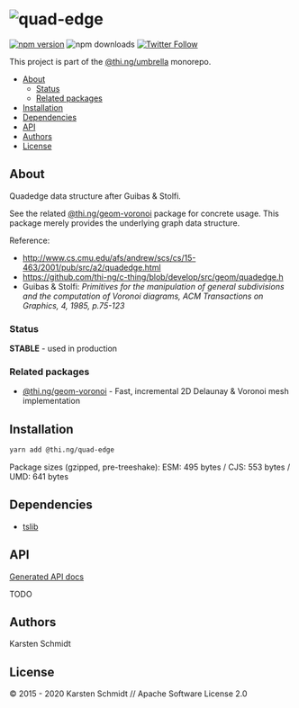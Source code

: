 <!-- This file is generated - DO NOT EDIT! -->

# ![quad-edge](https://media.thi.ng/umbrella/banners/thing-quad-edge.svg?3ba71775)

[![npm version](https://img.shields.io/npm/v/@thi.ng/quad-edge.svg)](https://www.npmjs.com/package/@thi.ng/quad-edge)
![npm downloads](https://img.shields.io/npm/dm/@thi.ng/quad-edge.svg)
[![Twitter Follow](https://img.shields.io/twitter/follow/thing_umbrella.svg?style=flat-square&label=twitter)](https://twitter.com/thing_umbrella)

This project is part of the
[@thi.ng/umbrella](https://github.com/thi-ng/umbrella/) monorepo.

- [About](#about)
  - [Status](#status)
  - [Related packages](#related-packages)
- [Installation](#installation)
- [Dependencies](#dependencies)
- [API](#api)
- [Authors](#authors)
- [License](#license)

## About

Quadedge data structure after Guibas & Stolfi.

See the related
[@thi.ng/geom-voronoi](https://github.com/thi-ng/umbrella/tree/develop/packages/geom-voronoi)
package for concrete usage. This package merely provides the underlying
graph data structure.

Reference:

- http://www.cs.cmu.edu/afs/andrew/scs/cs/15-463/2001/pub/src/a2/quadedge.html
- https://github.com/thi-ng/c-thing/blob/develop/src/geom/quadedge.h
- Guibas & Stolfi: _Primitives for the manipulation of general
  subdivisions and the computation of Voronoi diagrams, ACM Transactions
  on Graphics, 4, 1985, p.75-123_

### Status

**STABLE** - used in production

### Related packages

- [@thi.ng/geom-voronoi](https://github.com/thi-ng/umbrella/tree/develop/packages/geom-voronoi) - Fast, incremental 2D Delaunay & Voronoi mesh implementation

## Installation

```bash
yarn add @thi.ng/quad-edge
```

Package sizes (gzipped, pre-treeshake): ESM: 495 bytes / CJS: 553 bytes / UMD: 641 bytes

## Dependencies

- [tslib](https://github.com/thi-ng/umbrella/tree/develop/packages/undefined)

## API

[Generated API docs](https://docs.thi.ng/umbrella/quad-edge/)

TODO

## Authors

Karsten Schmidt

## License

&copy; 2015 - 2020 Karsten Schmidt // Apache Software License 2.0
